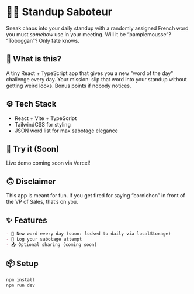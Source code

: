 # 🕵️‍♂️ Standup Saboteur

Sneak chaos into your daily standup with a randomly assigned French word you must *somehow* use in your meeting. Will it be “pamplemousse”? “Toboggan”? Only fate knows.

## 🎯 What is this?

A tiny React + TypeScript app that gives you a new "word of the day" challenge every day. Your mission: slip that word into your standup without getting weird looks. Bonus points if nobody notices.

## ⚙️ Tech Stack

- React + Vite + TypeScript
- TailwindCSS for styling
- JSON word list for max sabotage elegance

## 🚀 Try it (Soon)

Live demo coming soon via Vercel!

## 🙃 Disclaimer

This app is meant for fun. If you get fired for saying “cornichon” in front of the VP of Sales, that’s on you.

## ✨ Features

```markdown
- 🔁 New word every day (soon: locked to daily via localStorage)
- 📝 Log your sabotage attempt
- 📤 Optional sharing (coming soon)
```

## 📦 Setup

```bash
npm install
npm run dev
```
